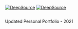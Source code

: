 [![DeepSource](https://deepsource.io/gh/Icasso/icasso.github.io.svg/?label=active+issues&show_trend=true&token=ncElKn3ovszob8ZgOfgnfsmC)](https://deepsource.io/gh/Icasso/icasso.github.io/?ref=repository-badge)
[![DeepSource](https://deepsource.io/gh/Icasso/icasso.github.io.svg/?label=resolved+issues&show_trend=true&token=ncElKn3ovszob8ZgOfgnfsmC)](https://deepsource.io/gh/Icasso/icasso.github.io/?ref=repository-badge)
##
Updated Personal Portfolio - 2021
